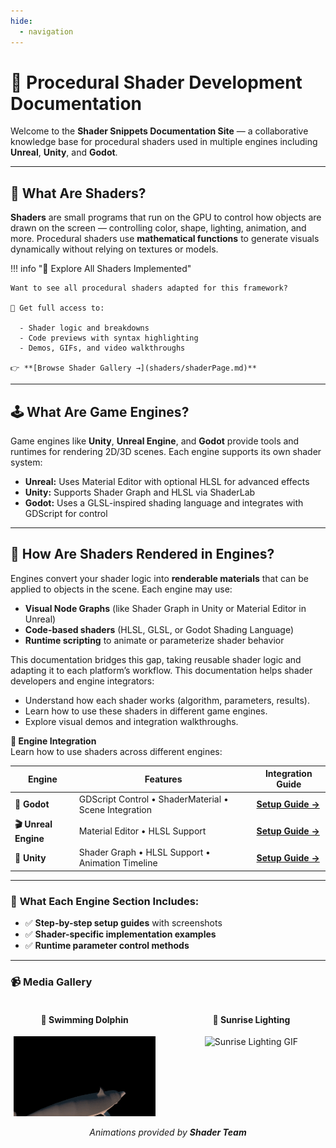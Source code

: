 ```yaml
---
hide:
  - navigation
---
```


# 🎨 Procedural Shader Development Documentation

Welcome to the **Shader Snippets Documentation Site** — a collaborative knowledge base for procedural shaders used in multiple engines including **Unreal**, **Unity**, and **Godot**.

---

## 🧠 What Are Shaders?

**Shaders** are small programs that run on the GPU to control how objects are drawn on the screen — controlling color, shape, lighting, animation, and more. Procedural shaders use **mathematical functions** to generate visuals dynamically without relying on textures or models.

!!! info "🎨 Explore All Shaders Implemented"

    Want to see all procedural shaders adapted for this framework?

    🧠 Get full access to:

      - Shader logic and breakdowns  
      - Code previews with syntax highlighting  
      - Demos, GIFs, and video walkthroughs

    👉 **[Browse Shader Gallery →](shaders/shaderPage.md)**

---

## 🕹️ What Are Game Engines?

Game engines like **Unity**, **Unreal Engine**, and **Godot** provide tools and runtimes for rendering 2D/3D scenes. Each engine supports its own shader system:

- **Unreal:** Uses Material Editor with optional HLSL for advanced effects
- **Unity:** Supports Shader Graph and HLSL via ShaderLab
- **Godot:** Uses a GLSL-inspired shading language and integrates with GDScript for control

---

## 🔄 How Are Shaders Rendered in Engines?

Engines convert your shader logic into **renderable materials** that can be applied to objects in the scene. Each engine may use:

- **Visual Node Graphs** (like Shader Graph in Unity or Material Editor in Unreal)
- **Code-based shaders** (HLSL, GLSL, or Godot Shading Language)
- **Runtime scripting** to animate or parameterize shader behavior

This documentation bridges this gap, taking reusable shader logic and adapting it to each platform’s workflow. This documentation helps shader developers and engine integrators:

- Understand how each shader works (algorithm, parameters, results).
- Learn how to use these shaders in different game engines.
- Explore visual demos and integration walkthroughs.

**🧩 Engine Integration**  
Learn how to use shaders across different engines:


| Engine             | Features             | Integration Guide                 |
|------             |--------               |-----------------                  | 
| **🚀 Godot** | GDScript Control • ShaderMaterial • Scene Integration | **[Setup Guide →](engines/godot.md#godot)** |        
| **🎬 Unreal Engine** | Material Editor • HLSL Support  | **[Setup Guide →](engines/unreal.md#unreal-engine)** |
| **🧩 Unity** | Shader Graph • HLSL Support • Animation Timeline | **[Setup Guide →](engines/unity.md#unity)** |


---

### 🔧 **What Each Engine Section Includes:**
- ✅ **Step-by-step setup guides** with screenshots
- ✅ **Shader-specific implementation examples**
- ✅ **Runtime parameter control methods**


---

### 📹 Media Gallery

<div style="display: flex; justify-content: center; gap: 40px; flex-wrap: wrap; text-align: center;">

  <div style="width: 45%;">
    <h4>🐬 Swimming Dolphin</h4>
    <img src="https://raw.githubusercontent.com/friedaxvictoria/procedural_shader_framework/main/shaders/screenshots/swimming_dolphin.gif" width="100%" alt="Swimming Dolphin GIF">
  </div>

  <div style="width: 45%;">
    <h4>🌅 Sunrise Lighting</h4>
    <img src="https://raw.githubusercontent.com/friedaxvictoria/procedural_shader_framework/main/shaders/screenshots/lighting/sunrise.gif" width="100%" alt="Sunrise Lighting GIF">
  </div>

</div>

<p align="center"><em>Animations provided by <strong>Shader Team</strong></em></p>

